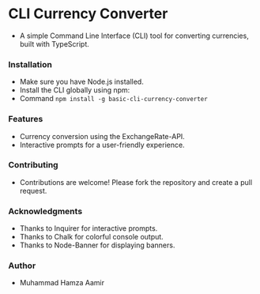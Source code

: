 # CLI Currency Converter

* A simple Command Line Interface (CLI) tool for converting currencies, built with TypeScript.

### Installation
* Make sure you have Node.js installed.
* Install the CLI globally using npm:
* Command 
```npm install -g basic-cli-currency-converter```
   

### Features

* Currency conversion using the ExchangeRate-API.
* Interactive prompts for a user-friendly experience.

### Contributing
* Contributions are welcome! Please fork the repository and create a pull request.


### Acknowledgments
* Thanks to Inquirer for interactive prompts.
* Thanks to Chalk for colorful console output.
* Thanks to Node-Banner for displaying banners.

### Author
* Muhammad Hamza Aamir
